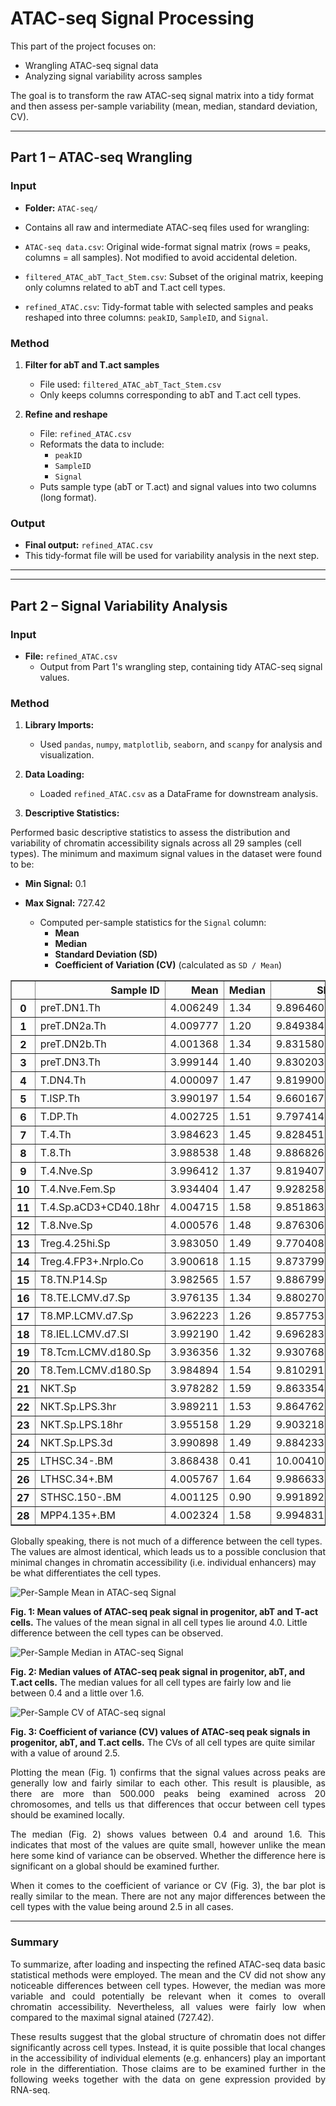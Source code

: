 # ATAC-seq Signal Processing 

This part of the project focuses on:

- Wrangling ATAC-seq signal data 
- Analyzing signal variability across samples 

The goal is to transform the raw ATAC-seq signal matrix into a tidy format and then assess per-sample variability (mean, median, standard deviation, CV).

---

## Part 1 – ATAC-seq Wrangling 

### Input
- **Folder:** `ATAC-seq/`
- Contains all raw and intermediate ATAC-seq files used for wrangling: 

- `ATAC-seq data.csv`: Original wide-format signal matrix (rows = peaks, columns = all samples). Not modified to avoid accidental deletion.
- `filtered_ATAC_abT_Tact_Stem.csv`: Subset of the original matrix, keeping only columns related to abT and T.act cell types.
- `refined_ATAC.csv`: Tidy-format table with selected samples and peaks reshaped into three columns: `peakID`, `SampleID`, and `Signal`.

### Method
1. **Filter for abT and T.act samples**
   - File used: `filtered_ATAC_abT_Tact_Stem.csv`
   - Only keeps columns corresponding to abT and T.act cell types.

2. **Refine and reshape**
   - File: `refined_ATAC.csv`
   - Reformats the data to include:
     - `peakID`
     - `SampleID`
     - `Signal`
   - Puts sample type (abT or T.act) and signal values into two columns (long format).

### Output
- **Final output:** `refined_ATAC.csv`  
- This tidy-format file will be used for variability analysis in the next step. 

---

---

## Part 2 – Signal Variability Analysis 

### Input
- **File:** `refined_ATAC.csv`  
  - Output from Part 1's wrangling step, containing tidy ATAC-seq signal values.

### Method
1. **Library Imports:**
   - Used `pandas`, `numpy`, `matplotlib`, `seaborn`, and `scanpy` for analysis and visualization.

2. **Data Loading:**
   - Loaded `refined_ATAC.csv` as a DataFrame for downstream analysis.

3. **Descriptive Statistics:**

Performed basic descriptive statistics to assess the distribution and variability of chromatin accessibility signals across all 29 samples (cell types). The minimum and maximum signal values in the dataset were found to be:

- **Min Signal:** 0.1  
- **Max Signal:** 727.42  

   - Computed per-sample statistics for the `Signal` column:
     - **Mean**
     - **Median**
     - **Standard Deviation (SD)**
     - **Coefficient of Variation (CV)** (calculated as `SD / Mean`)
   
<div>
<style scoped>
    .dataframe tbody tr th:only-of-type {
        vertical-align: middle;
    }

    .dataframe tbody tr th {
        vertical-align: top;
    }

    .dataframe thead th {
        text-align: right;
    }
</style>
<table border="1" class="dataframe">
  <thead>
    <tr style="text-align: right;">
      <th></th>
      <th>Sample ID</th>
      <th>Mean</th>
      <th>Median</th>
      <th>SD</th>
      <th>CV</th>
    </tr>
  </thead>
  <tbody>
    <tr>
      <th>0</th>
      <td>preT.DN1.Th</td>
      <td>4.006249</td>
      <td>1.34</td>
      <td>9.896460</td>
      <td>2.470256</td>
    </tr>
    <tr>
      <th>1</th>
      <td>preT.DN2a.Th</td>
      <td>4.009777</td>
      <td>1.20</td>
      <td>9.849384</td>
      <td>2.456342</td>
    </tr>
    <tr>
      <th>2</th>
      <td>preT.DN2b.Th</td>
      <td>4.001368</td>
      <td>1.34</td>
      <td>9.831580</td>
      <td>2.457055</td>
    </tr>
    <tr>
      <th>3</th>
      <td>preT.DN3.Th</td>
      <td>3.999144</td>
      <td>1.40</td>
      <td>9.830203</td>
      <td>2.458077</td>
    </tr>
    <tr>
      <th>4</th>
      <td>T.DN4.Th</td>
      <td>4.000097</td>
      <td>1.47</td>
      <td>9.819900</td>
      <td>2.454915</td>
    </tr>
    <tr>
      <th>5</th>
      <td>T.ISP.Th</td>
      <td>3.990197</td>
      <td>1.54</td>
      <td>9.660167</td>
      <td>2.420975</td>
    </tr>
    <tr>
      <th>6</th>
      <td>T.DP.Th</td>
      <td>4.002725</td>
      <td>1.51</td>
      <td>9.797414</td>
      <td>2.447686</td>
    </tr>
    <tr>
      <th>7</th>
      <td>T.4.Th</td>
      <td>3.984623</td>
      <td>1.45</td>
      <td>9.828451</td>
      <td>2.466595</td>
    </tr>
    <tr>
      <th>8</th>
      <td>T.8.Th</td>
      <td>3.988538</td>
      <td>1.48</td>
      <td>9.886826</td>
      <td>2.478810</td>
    </tr>
    <tr>
      <th>9</th>
      <td>T.4.Nve.Sp</td>
      <td>3.996412</td>
      <td>1.37</td>
      <td>9.819407</td>
      <td>2.457056</td>
    </tr>
    <tr>
      <th>10</th>
      <td>T.4.Nve.Fem.Sp</td>
      <td>3.934404</td>
      <td>1.47</td>
      <td>9.928258</td>
      <td>2.523446</td>
    </tr>
    <tr>
      <th>11</th>
      <td>T.4.Sp.aCD3+CD40.18hr</td>
      <td>4.004715</td>
      <td>1.58</td>
      <td>9.851863</td>
      <td>2.460066</td>
    </tr>
    <tr>
      <th>12</th>
      <td>T.8.Nve.Sp</td>
      <td>4.000576</td>
      <td>1.48</td>
      <td>9.876306</td>
      <td>2.468721</td>
    </tr>
    <tr>
      <th>13</th>
      <td>Treg.4.25hi.Sp</td>
      <td>3.983050</td>
      <td>1.49</td>
      <td>9.770408</td>
      <td>2.452997</td>
    </tr>
    <tr>
      <th>14</th>
      <td>Treg.4.FP3+.Nrplo.Co</td>
      <td>3.900618</td>
      <td>1.15</td>
      <td>9.873799</td>
      <td>2.531342</td>
    </tr>
    <tr>
      <th>15</th>
      <td>T8.TN.P14.Sp</td>
      <td>3.982565</td>
      <td>1.57</td>
      <td>9.886799</td>
      <td>2.482520</td>
    </tr>
    <tr>
      <th>16</th>
      <td>T8.TE.LCMV.d7.Sp</td>
      <td>3.976135</td>
      <td>1.34</td>
      <td>9.880270</td>
      <td>2.484893</td>
    </tr>
    <tr>
      <th>17</th>
      <td>T8.MP.LCMV.d7.Sp</td>
      <td>3.962223</td>
      <td>1.26</td>
      <td>9.857753</td>
      <td>2.487935</td>
    </tr>
    <tr>
      <th>18</th>
      <td>T8.IEL.LCMV.d7.SI</td>
      <td>3.992190</td>
      <td>1.42</td>
      <td>9.696283</td>
      <td>2.428813</td>
    </tr>
    <tr>
      <th>19</th>
      <td>T8.Tcm.LCMV.d180.Sp</td>
      <td>3.936356</td>
      <td>1.32</td>
      <td>9.930768</td>
      <td>2.522833</td>
    </tr>
    <tr>
      <th>20</th>
      <td>T8.Tem.LCMV.d180.Sp</td>
      <td>3.984894</td>
      <td>1.54</td>
      <td>9.810291</td>
      <td>2.461870</td>
    </tr>
    <tr>
      <th>21</th>
      <td>NKT.Sp</td>
      <td>3.978282</td>
      <td>1.59</td>
      <td>9.863354</td>
      <td>2.479300</td>
    </tr>
    <tr>
      <th>22</th>
      <td>NKT.Sp.LPS.3hr</td>
      <td>3.989211</td>
      <td>1.53</td>
      <td>9.864762</td>
      <td>2.472860</td>
    </tr>
    <tr>
      <th>23</th>
      <td>NKT.Sp.LPS.18hr</td>
      <td>3.955158</td>
      <td>1.29</td>
      <td>9.903218</td>
      <td>2.503874</td>
    </tr>
    <tr>
      <th>24</th>
      <td>NKT.Sp.LPS.3d</td>
      <td>3.990898</td>
      <td>1.49</td>
      <td>9.884233</td>
      <td>2.476694</td>
    </tr>
    <tr>
      <th>25</th>
      <td>LTHSC.34-.BM</td>
      <td>3.868438</td>
      <td>0.41</td>
      <td>10.004101</td>
      <td>2.586083</td>
    </tr>
    <tr>
      <th>26</th>
      <td>LTHSC.34+.BM</td>
      <td>4.005767</td>
      <td>1.64</td>
      <td>9.986633</td>
      <td>2.493064</td>
    </tr>
    <tr>
      <th>27</th>
      <td>STHSC.150-.BM</td>
      <td>4.001125</td>
      <td>0.90</td>
      <td>9.991892</td>
      <td>2.497271</td>
    </tr>
    <tr>
      <th>28</th>
      <td>MPP4.135+.BM</td>
      <td>4.002324</td>
      <td>1.58</td>
      <td>9.994831</td>
      <td>2.497257</td>
    </tr>
  </tbody>
</table>
</div>

Globally speaking, there is not much of a difference between the cell types. The values are almost identical, which leads us to a possible conclusion that minimal changes in chromatin accessibility (i.e. individual enhancers) may be what differentiates the cell types. 

![Per-Sample Mean in ATAC-seq Signal](image.png)

**Fig. 1: Mean values of ATAC-seq peak signal in progenitor, abT and T-act cells.** The values of the mean signal in all cell types lie around 4.0. Little difference between the cell types can be observed.

![Per-Sample Median in ATAC-seq Signal](image-1.png)

**Fig. 2: Median values of ATAC-seq peak signal in progenitor, abT, and T.act cells.** The median values for all cell types are fairly low and lie between 0.4 and a little over 1.6.

![Per-Sample CV of ATAC-seq signal](image-2.png)

**Fig. 3: Coefficient of variance (CV) values of ATAC-seq peak signals in progenitor, abT, and T.act cells.** The CVs of all cell types are quite similar with a value of around 2.5.


<p align="justify">
Plotting the mean (Fig. 1) confirms that the signal values across peaks are generally low and fairly similar to each other. This result is plausible, as there are more than 500.000 peaks being examined across 20 chromosomes, and tells us that differences that occur between cell types should be examined locally. 
</p>
<p align="justify">
The median (Fig. 2) shows values between 0.4 and around 1.6. This indicates that most of the values are quite small, however unlike the mean here some kind of variance can be observed. Whether the difference here is significant on a global should be examined further.
</p>

<p align="justify">
When it comes to the coefficient of variance or CV (Fig. 3), the bar plot is really similar to the mean. There are not any major differences between the cell types with the value being around 2.5 in all cases. 
</p>

___

### Summary

<p align="justify">
To summarize, after loading and inspecting the refined ATAC-seq data basic statistical methods were employed. The mean and the CV did not show any noticeable differences between cell types. However, the median was more variable and could potentially be relevant when it comes to overall chromatin accessibility. Nevertheless, all values were fairly low when compared to the maximal signal atained (727.42). 
</p>

<p align="justify">
These results suggest that the global structure of chromatin does not differ significantly across cell types. Instead, it is quite possible that local changes in the accessibility of individual elements (e.g. enhancers) play an important role in the differentiation. Those claims are to be examined further in the following weeks together with the data on gene expression provided by RNA-seq.
</p>

